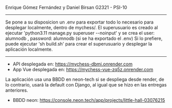 Enrique Gómez Fernández y Daniel Birsan
G2321 - PSI-10

---

Se pone a su disposicion un .env para exportar todo lo necesario para desplegar localmente, dentro de mychess/.
El superusuario es creado al ejecutar 'python3.11 manage.py superuser --noinput' y se crea el user: alumnodb , password: alumnodb (si se ha exportado el .env)
Si lo prefiere, puede ejecutar 'sh build.sh' para crear el superusuario y desplegar la aplicación localmente.

---

- API desplegada en: https://mychess-dbmi.onrender.com
- App Vue desplegada en: https://mychess-vue-zq5z.onrender.com

La aplicación usa una BBDD en neon-tech si se despliega desde render, de lo contrario, usará la default con Django, al igual que se hizo en las entregas anteriores.

- BBDD neon: https://console.neon.tech/app/projects/little-hall-03076215
